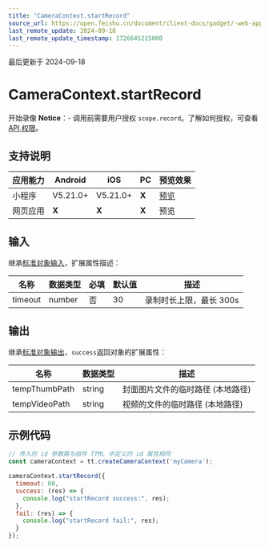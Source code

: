 ```yaml
---
title: "CameraContext.startRecord"
source_url: https://open.feishu.cn/document/client-docs/gadget/-web-app-api/media/camera/cameracontext/startrecord
last_remote_update: 2024-09-18
last_remote_update_timestamp: 1726645215000
---
```

最后更新于 2024-09-18

# CameraContext.startRecord

开始录像
**Notice**：- 调用前需要用户授权 `scope.record`。了解如何授权，可查看[API 权限](https://open.feishu.cn/document/uYjL24iN/uITMuITMuITM)。

## 支持说明

应用能力 | Android | iOS | PC | 预览效果
--- | --- | --- | --- | ---
小程序 | V5.21.0+ | V5.21.0+ | **X** | [预览](https://applink.feishu.cn/client/mini_program/open?appId=cli_9dff7f6ae02ad104&path=page%2Fcomponent%2Fpages%2Fcamera%2Fcamera)
网页应用 | **X** | **X** | **X** | 预览

## 输入
继承[标准对象输入](https://open.feishu.cn/document/uYjL24iN/ukzNy4SO3IjL5cjM)，扩展属性描述：

名称 | 数据类型 | 必填 | 默认值 | 描述
--- | --- | --- | --- | ---
timeout | number | 否 | 30 | 录制时长上限，最长 300s

## 输出
继承[标准对象输出](https://open.feishu.cn/document/uYjL24iN/ukzNy4SO3IjL5cjM#8c92acb8)，`success`返回对象的扩展属性：

名称 | 数据类型 | 描述
--- | --- | ---
tempThumbPath | string | 封面图片文件的临时路径 (本地路径)
tempVideoPath | string | 视频的文件的临时路径 (本地路径)

## 示例代码

```js
// 传入的 id 参数需与组件 TTML 中定义的 id 属性相同
const cameraContext = tt.createCameraContext('myCamera');

cameraContext.startRecord({
  timeout: 60,
  success: (res) => {
    console.log("startRecord success:", res);
  },
  fail: (res) => {
    console.log("startRecord fail:", res);
  }
});
```
